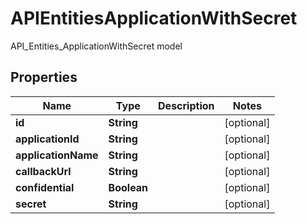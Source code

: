 

# APIEntitiesApplicationWithSecret

API_Entities_ApplicationWithSecret model

## Properties

| Name | Type | Description | Notes |
|------------ | ------------- | ------------- | -------------|
|**id** | **String** |  |  [optional] |
|**applicationId** | **String** |  |  [optional] |
|**applicationName** | **String** |  |  [optional] |
|**callbackUrl** | **String** |  |  [optional] |
|**confidential** | **Boolean** |  |  [optional] |
|**secret** | **String** |  |  [optional] |



